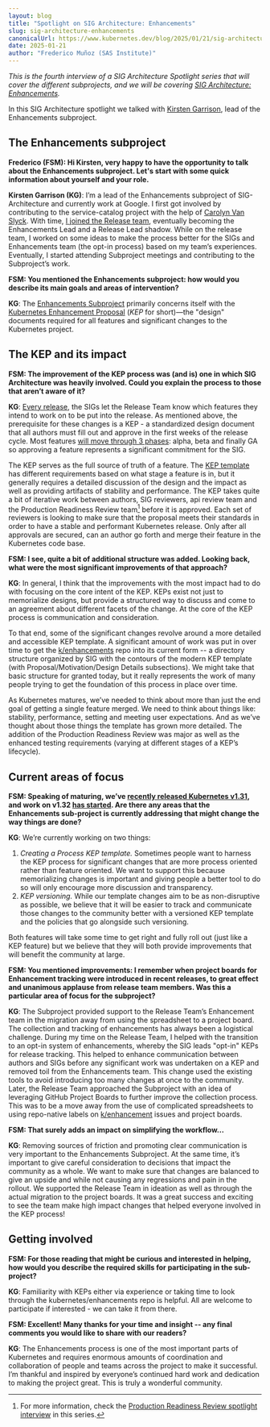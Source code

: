 ```yaml
---
layout: blog
title: "Spotlight on SIG Architecture: Enhancements"
slug: sig-architecture-enhancements
canonicalUrl: https://www.kubernetes.dev/blog/2025/01/21/sig-architecture-enhancements
date: 2025-01-21
author: "Frederico Muñoz (SAS Institute)"
---
```


_This is the fourth interview of a SIG Architecture Spotlight series that will cover the different
subprojects, and we will be covering [SIG Architecture:
Enhancements](https://github.com/kubernetes/community/blob/master/sig-architecture/README.md#enhancements)._

In this SIG Architecture spotlight we talked with [Kirsten
Garrison](https://github.com/kikisdeliveryservice), lead of the Enhancements subproject.

## The Enhancements subproject

**Frederico (FSM): Hi Kirsten, very happy to have the opportunity to talk about the Enhancements
subproject. Let's start with some quick information about yourself and your role.**

**Kirsten Garrison (KG)**: I’m a lead of the Enhancements subproject of SIG-Architecture and
currently work at Google. I first got involved by contributing to the service-catalog project with
the help of [Carolyn Van Slyck](https://github.com/carolynvs). With time, [I joined the Release
team](https://github.com/kubernetes/sig-release/blob/master/releases/release-1.17/release_team.md),
eventually becoming the Enhancements Lead and a Release Lead shadow. While on the release team, I
worked on some ideas to make the process better for the SIGs and Enhancements team (the opt-in
process) based on my team’s experiences. Eventually, I started attending Subproject meetings and
contributing to the Subproject’s work.

**FSM: You mentioned the Enhancements subproject: how would you describe its main goals and areas of
intervention?**

**KG**: The [Enhancements
Subproject](https://github.com/kubernetes/community/blob/master/sig-architecture/README.md#enhancements)
primarily concerns itself with the [Kubernetes Enhancement
Proposal](https://github.com/kubernetes/enhancements/blob/master/keps/sig-architecture/0000-kep-process/README.md)
(_KEP_ for short)—the "design" documents required for all features and significant changes
to the Kubernetes project.

## The KEP and its impact

**FSM: The improvement of the KEP process was (and is) one in which SIG Architecture was heavily
involved. Could you explain the process to those that aren’t aware of it?**

**KG**: [Every release](https://kubernetes.io/releases/release/#the-release-cycle), the SIGs let the
Release Team know which features they intend to work on to be put into the release. As mentioned
above, the prerequisite for these changes is a KEP - a standardized design document that all authors
must fill out and approve in the first weeks of the release cycle. Most features [will move
through 3
phases](https://kubernetes.io/docs/reference/command-line-tools-reference/feature-gates/#feature-stages):
alpha, beta and finally GA so approving a feature represents a significant commitment for the SIG.

The KEP serves as the full source of truth of a feature. The [KEP
template](https://github.com/kubernetes/enhancements/blob/master/keps/NNNN-kep-template/README.md)
has different requirements based on what stage a feature is in, but it generally requires a detailed
discussion of the design and the impact as well as providing artifacts of stability and
performance. The KEP takes quite a bit of iterative work between authors, SIG reviewers, api review
team and the Production Readiness Review team[^1] before it is approved. Each set of reviewers is
looking to make sure that the proposal meets their standards in order to have a stable and
performant Kubernetes release. Only after all approvals are secured, can an author go forth and
merge their feature in the Kubernetes code base.


**FSM: I see, quite a bit of additional structure was added. Looking back, what were the most
significant improvements of that approach?**

**KG**: In general, I think that the improvements with the most impact had to do with focusing on
the core intent of the KEP. KEPs exist not just to memorialize designs, but provide a structured way
to discuss and come to an agreement about different facets of the change. At the core of the KEP
process is communication and consideration.

To that end, some of the significant changes revolve around a more detailed and accessible KEP
template. A significant amount of work was put in over time to get the
[k/enhancements](https://github.com/kubernetes/enhancements) repo into its current form -- a
directory structure organized by SIG with the contours of the modern KEP template (with
Proposal/Motivation/Design Details subsections). We might take that basic structure for granted
today, but it really represents the work of many people trying to get the foundation of this process
in place over time.

As Kubernetes matures, we’ve needed to think about more than just the end goal of getting a single
feature merged. We need to think about things like: stability, performance, setting and meeting user
expectations. And as we’ve thought about those things the template has grown more detailed. The
addition of the Production Readiness Review was major as well as the enhanced testing requirements
(varying at different stages of a KEP’s lifecycle).

## Current areas of focus

**FSM: Speaking of maturing, we’ve [recently released Kubernetes
v1.31](https://kubernetes.io/blog/2024/08/13/kubernetes-v1-31-release/), and work on v1.32 [has
started](https://github.com/fsmunoz/sig-release/tree/release-1.32/releases/release-1.32). Are there
any areas that the Enhancements sub-project is currently addressing that might change the way things
are done?**

**KG**: We’re currently working on two things:

  1) _Creating a Process KEP template._ Sometimes people want to harness the KEP process for
  significant changes that are more process oriented rather than feature oriented. We want to
  support this because memorializing changes is important and giving people a better tool to do so
  will only encourage more discussion and transparency.
  2) _KEP versioning._ While our template changes aim to be as non-disruptive as possible, we
  believe that it will be easier to track and communicate those changes to the community better with
  a versioned KEP template and the policies that go alongside such versioning.

Both features will take some time to get right and fully roll out (just like a KEP feature) but we
believe that they will both provide improvements that will benefit the community at large.

**FSM: You mentioned improvements: I remember when project boards for Enhancement tracking were
introduced in recent releases, to great effect and unanimous applause from release team members. Was
this a particular area of focus for the subproject?**

**KG**: The Subproject provided support to the Release Team’s Enhancement team in the migration away
from using the spreadsheet to a project board. The collection and tracking of enhancements has
always been a logistical challenge. During my time on the Release Team, I helped with the transition
to an opt-in system of enhancements, whereby the SIG leads "opt-in" KEPs for release tracking. This
helped to enhance communication between authors and SIGs before any significant work was undertaken
on a KEP and removed toil from the Enhancements team. This change used the existing tools to avoid
introducing too many changes at once to the community. Later, the Release Team approached the
Subproject with an idea of leveraging GitHub Project Boards to further improve the collection
process. This was to be a move away from the use of complicated spreadsheets to using repo-native
labels on [k/enhancement](https://github.com/kubernetes/enhancements) issues and project boards.

**FSM: That surely adds an impact on simplifying the workflow...**

**KG**: Removing sources of friction and promoting clear communication is very important to the
Enhancements Subproject.  At the same time, it’s important to give careful consideration to
decisions that impact the community as a whole. We want to make sure that changes are balanced to
give an upside and while not causing any regressions and pain in the rollout. We supported the
Release Team in ideation as well as through the actual migration to the project boards. It was a
great success and exciting to see the team make high impact changes that helped everyone involved in
the KEP process!

## Getting involved

**FSM: For those reading that might be curious and interested in helping, how would you describe the
required skills for participating in the sub-project?**

**KG**: Familiarity with KEPs either via experience or taking time to look through the
kubernetes/enhancements repo is helpful. All are welcome to participate if interested - we can take
it from there.

**FSM: Excellent! Many thanks for your time and insight -- any final comments you would like to
share with our readers?**

**KG**: The Enhancements process is one of the most important parts of Kubernetes and requires
enormous amounts of coordination and collaboration of people and teams across the project to make it
successful. I’m thankful and inspired by everyone’s continued hard work and dedication to making the
project great. This is truly a wonderful community.


[^1]: For more information, check the [Production Readiness Review spotlight
    interview](https://kubernetes.io/blog/2023/11/02/sig-architecture-production-readiness-spotlight-2023/)
    in this series.
